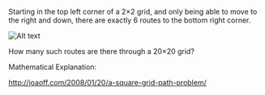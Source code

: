 Starting in the top left corner of a 2×2 grid, and only being able to move to the right and down, there are exactly 6 routes to the bottom right corner.


![Alt text](https://projecteuler.net/project/images/p015.gif "Optional Title")

How many such routes are there through a 20×20 grid?


Mathematical Explanation:

http://joaoff.com/2008/01/20/a-square-grid-path-problem/
